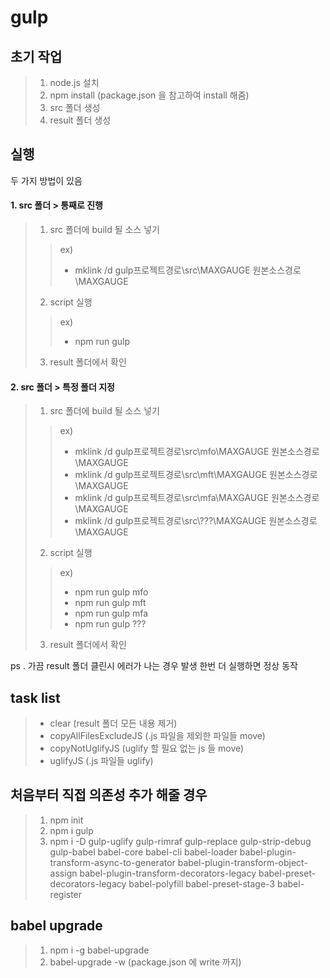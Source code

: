 # gulp

## 초기 작업
> 1. node.js 설치
> 2. npm install (package.json 을 참고하여 install 해줌)
> 3. src 폴더 생성
> 4. result 폴더 생성

## 실행

두 가지 방법이 있음

#### 1. src 폴더 > 통째로 진행
> 1. src 폴더에 build 될 소스 넣기
>> ex)
>> - mklink /d gulp프로젝트경로\src\MAXGAUGE 원본소스경로\MAXGAUGE
> 2. script 실행
>> ex)
>> - npm run gulp
> 3. result 폴더에서 확인

#### 2. src 폴더 > 특정 폴더 지정
> 1. src 폴더에 build 될 소스 넣기
>> ex)
>> - mklink /d gulp프로젝트경로\src\mfo\MAXGAUGE 원본소스경로\MAXGAUGE
>> - mklink /d gulp프로젝트경로\src\mft\MAXGAUGE 원본소스경로\MAXGAUGE
>> - mklink /d gulp프로젝트경로\src\mfa\MAXGAUGE 원본소스경로\MAXGAUGE
>> - mklink /d gulp프로젝트경로\src\\???\MAXGAUGE 원본소스경로\MAXGAUGE
> 2. script 실행
>> ex)
>> - npm run gulp mfo
>> - npm run gulp mft
>> - npm run gulp mfa
>> - npm run gulp ???
> 3. result 폴더에서 확인

ps . 가끔 result 폴더 클린시 에러가 나는 경우 발생  한번 더 실행하면 정상 동작

## task list
> - clear (result 폴더 모든 내용 제거)
> - copyAllFilesExcludeJS (.js 파일을 제외한 파일들 move)
> - copyNotUglifyJS (uglify 할 필요 없는 js 들 move)
> - uglifyJS (.js 파일들 uglify)

## 처음부터 직접 의존성 추가 해줄 경우
> 1. npm init
> 2. npm i gulp
> 3. npm i -D gulp-uglify gulp-rimraf gulp-replace gulp-strip-debug gulp-babel babel-core babel-cli babel-loader babel-plugin-transform-async-to-generator babel-plugin-transform-object-assign babel-plugin-transform-decorators-legacy babel-preset-decorators-legacy babel-polyfill babel-preset-stage-3 babel-register

## babel upgrade
> 1. npm i -g babel-upgrade
> 2. babel-upgrade -w    (package.json 에 write 까지)

